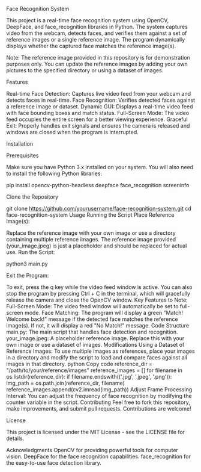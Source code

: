 Face Recognition System

This project is a real-time face recognition system using OpenCV, DeepFace, and face_recognition libraries in Python. The system captures video from the webcam, detects faces, and verifies them against a set of reference images or a single reference image. The program dynamically displays whether the captured face matches the reference image(s).

Note: The reference image provided in this repository is for demonstration purposes only. You can update the reference images by adding your own pictures to the specified directory or using a dataset of images.

Features

Real-time Face Detection: Captures live video feed from your webcam and detects faces in real-time.
Face Recognition: Verifies detected faces against a reference image or dataset.
Dynamic GUI: Displays a real-time video feed with face bounding boxes and match status.
Full-Screen Mode: The video feed occupies the entire screen for a better viewing experience.
Graceful Exit: Properly handles exit signals and ensures the camera is released and windows are closed when the program is interrupted.

Installation


Prerequisites


Make sure you have Python 3.x installed on your system. You will also need to install the following Python libraries:

pip install opencv-python-headless deepface face_recognition screeninfo

Clone the Repository

git clone https://github.com/yourusername/face-recognition-system.git
cd face-recognition-system
Usage
Running the Script
Place Reference Image(s):

Replace the reference image with your own image or use a directory containing multiple reference images. The reference image provided (your_image.jpeg) is just a placeholder and should be replaced for actual use.
Run the Script:

python3 main.py

Exit the Program:

To exit, press the q key while the video feed window is active.
You can also stop the program by pressing Ctrl + C in the terminal, which will gracefully release the camera and close the OpenCV window.
Key Features to Note:
Full-Screen Mode: The video feed window will automatically be set to full-screen mode.
Face Matching: The program will display a green "Match! Welcome back!" message if the detected face matches the reference image(s). If not, it will display a red "No Match!" message.
Code Structure
main.py: The main script that handles face detection and recognition.
your_image.jpeg: A placeholder reference image. Replace this with your own image or use a dataset of images.
Modifications
Using a Dataset of Reference Images:
To use multiple images as references, place your images in a directory and modify the script to load and compare faces against all images in that directory.
python
Copy code
reference_dir = "/path/to/your/reference/images"
reference_images = []
for filename in os.listdir(reference_dir):
    if filename.endswith(('.jpg', '.jpeg', '.png')):
        img_path = os.path.join(reference_dir, filename)
        reference_images.append(cv2.imread(img_path))
Adjust Frame Processing Interval:
You can adjust the frequency of face recognition by modifying the counter variable in the script.
Contributing
Feel free to fork this repository, make improvements, and submit pull requests. Contributions are welcome!

License

This project is licensed under the MIT License - see the LICENSE file for details.

Acknowledgments
OpenCV for providing powerful tools for computer vision.
DeepFace for the face recognition capabilities.
face_recognition for the easy-to-use face detection library.
